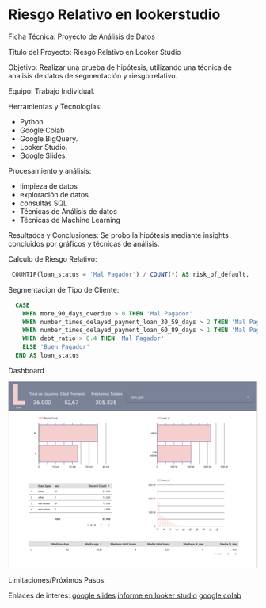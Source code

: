 # Riesgo Relativo en lookerstudio

Ficha Técnica: Proyecto de Análisis de Datos

Título del Proyecto: Riesgo Relativo en Looker Studio

Objetivo:
Realizar una prueba de hipótesis, utilizando una técnica de analisis de datos de segmentación y riesgo relativo.

Equipo:
Trabajo Individual.

Herramientas y Tecnologías:
- Python
- Google Colab
- Google BigQuery.
- Looker Studio.
- Google Slides.

Procesamiento y análisis:
- limpieza de datos
- exploración de datos
- consultas SQL
- Técnicas de Análisis de datos
- Técnicas de Machine Learning
  
Resultados y Conclusiones:
Se probo la hipótesis mediante insights concluidos por gráficos y técnicas de análisis.

Calculo de Riesgo Relativo:
```sql
 COUNTIF(loan_status = 'Mal Pagador') / COUNT(*) AS risk_of_default,
```
Segmentacion de Tipo de Cliente:

```sql
  CASE 
    WHEN more_90_days_overdue > 0 THEN 'Mal Pagador'
    WHEN number_times_delayed_payment_loan_30_59_days > 2 THEN 'Mal Pagador'
    WHEN number_times_delayed_payment_loan_60_89_days > 1 THEN 'Mal Pagador'
    WHEN debt_ratio > 0.4 THEN 'Mal Pagador'
    ELSE 'Buen Pagador'
  END AS loan_status
```


Dashboard

![Dashboard](dashboard.png)


Limitaciones/Próximos Pasos:

Enlaces de interés:
[google slides](https://docs.google.com/presentation/d/1eBlx9hKla9FAeFiUN3BKeECJP97DlD57f0p1xYaDhSE/edit?usp=sharing)
[informe en looker studio](https://lookerstudio.google.com/reporting/58ab40fa-c933-4253-8695-886ee40f4b21)
[google colab](https://colab.research.google.com/drive/1Fte-_pmgMSEDIb4N1X3mWFMpx6021qYp?usp=sharing)
